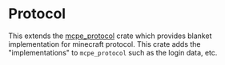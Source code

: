 # Protocol

This extends the [mcpe_protocol]() crate which provides blanket implementation for minecraft protocol.
This crate adds the "implementations" to `mcpe_protocol` such as the login data, etc.
